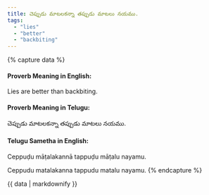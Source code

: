 ```yaml
---
title: చెప్పుడు మాటలకన్నా తప్పుడు మాటలు నయము.
tags:
  - "lies"
  - "better"
  - "backbiting"
---
```


{% capture data %}
#### Proverb Meaning in English:
Lies are better than backbiting.

#### Proverb Meaning in Telugu:
చెప్పుడు మాటలకన్నా తప్పుడు మాటలు నయము.

#### Telugu Sametha in English:
Ceppuḍu māṭalakannā tappuḍu māṭalu nayamu.

Ceppudu matalakanna tappudu matalu nayamu.
{% endcapture %}

{{ data | markdownify }}


